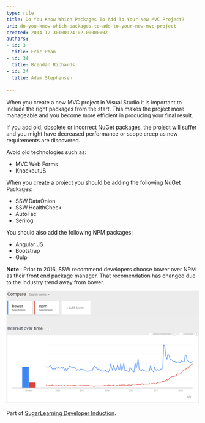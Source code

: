 ```yaml
---
type: rule
title: Do You Know Which Packages To Add To Your New MVC Project?
uri: do-you-know-which-packages-to-add-to-your-new-mvc-project
created: 2014-12-30T00:24:02.0000000Z
authors:
- id: 3
  title: Eric Phan
- id: 34
  title: Brendan Richards
- id: 24
  title: Adam Stephensen

---
```


When you create a new MVC project in Visual Studio it is important to include the right packages from the start. This makes the project more manageable and you become more efficient in producing your final result.
 
If you add old, obsolete or incorrect NuGet packages, the project will suffer and you might have decreased performance or scope creep as new requirements are discovered.

Avoid old technologies such as:

- MVC Web Forms
- KnockoutJS

When you create a project you should be adding the following NuGet Packages:

- SSW.DataOnion
- SSW.HealthCheck
- AutoFac
- Serilog


You should also add the following NPM  packages:

- Angular JS
- Bootstrap
- Gulp


**Note** : Prior to 2016, SSW recommend developers choose bower over NPM as their front end package manager. That recomendation has changed due to the industry trend away from bower.


![NPM Popularity has been increasing](Bower_v_NPM.png)

Part of     [SugarLearning Developer Induction](https://sugarlearning.com/companies/SSW/modules/5099/induction-day-3-developer-induction).
